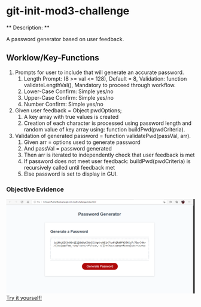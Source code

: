 # git-init-mod3-challenge
** Description:  **

A password generator based on user feedback.

## Worklow/Key-Functions
1. Prompts for user to include that will generate an accurate password.
	1. Length Prompt: (8 >= val <= 128), Default = 8, Validation: function validateLengthVal(), Mandatory to proceed through workflow.
	2. Lower-Case Confirm: Simple yes/no
	3. Upper-Case Confirm: Simple yes/no
	4. Number Confirm: Simple yes/no
2. Given user feedback = Object pwdOptions;
	1. A key array with true values is created
	2. Creation of each character is processed using password length and random value of key array using: function buildPwd(pwdCriteria). 
3. Validation of generated password = function validatePwd(passVal, arr).
	1. Given arr = options used to generate password
	2. And passVal = password generated
	3. Then arr is iterated to independently check that user feedback is met
	4. If password does not meet user feedback: buildPwd(pwdCriteria) is recursively called until feedback met
	5. Else password is set to display in GUI.

### Objective Evidence
![Example Picture](/assets/images/readme-pic.png?raw=true "Here is an example!")
[Try it yourself!](https://dolomiteson.github.io/git-init-mod3-challenge/)
